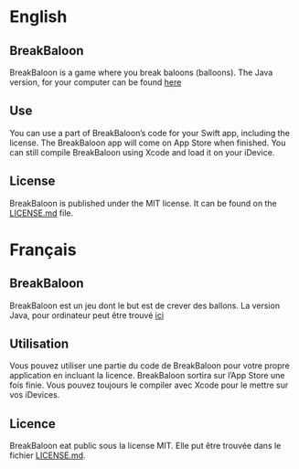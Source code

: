 # English
## BreakBaloon
BreakBaloon is a game where you break baloons (balloons). The Java version, for your computer can be found [here](http://elementalcube.esy.es)
## Use
You can use a part of BreakBaloon’s code for your Swift app, including the license. The BreakBaloon app will come on App Store when finished. You can still compile BreakBaloon using Xcode and load it on your iDevice.
## License
BreakBaloon is published under the MIT license. It can be found on the [LICENSE.md](https://github.com/Snowy1803/BreakBaloon-mobile/blob/master/LICENSE.md) file.
# Français
## BreakBaloon
BreakBaloon est un jeu dont le but est de crever des ballons. La version Java, pour ordinateur peut être trouvé [ici](http://elementalcube.esy.es/article/3)
## Utilisation
Vous pouvez utiliser une partie du code de BreakBaloon pour votre propre application en incluant la licence. BreakBaloon sortira sur l’App Store une fois finie. Vous pouvez toujours le compiler avec Xcode pour le mettre sur vos iDevices.
## Licence
BreakBaloon eat public sous la license MIT. Elle put être trouvée dans le fichier [LICENSE.md](https://github.com/Snowy1803/BreakBaloon-mobile/blob/master/LICENSE.md).